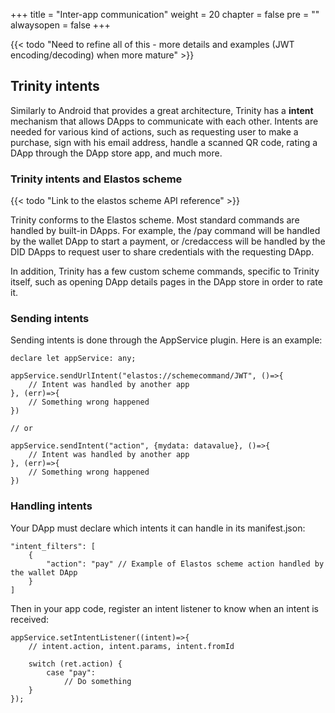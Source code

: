 +++
title = "Inter-app communication"
weight = 20
chapter = false
pre = ""
alwaysopen = false
+++

{{< todo "Need to refine all of this - more details and examples (JWT encoding/decoding) when more mature" >}}

## Trinity intents

Similarly to Android that provides a great architecture, Trinity has a **intent** mechanism that allows DApps to communicate with each other. Intents are needed for various kind of actions, such as requesting user to make a purchase, sign with his email address, handle a scanned QR code, rating a DApp through the DApp store app, and much more.

### Trinity intents and Elastos scheme

{{< todo "Link to the elastos scheme API reference" >}}

Trinity conforms to the Elastos scheme. Most standard commands are handled by built-in DApps. For example, the /pay command will be handled by the wallet DApp to start a payment, or /credaccess will be handled by the DID DApps to request user to share credentials with the requesting DApp.

In addition, Trinity has a few custom scheme commands, specific to Trinity itself, such as opening DApp details pages in the DApp store in order to rate it.

### Sending intents

Sending intents is done through the AppService plugin. Here is an example:

    declare let appService: any;

    appService.sendUrlIntent("elastos://schemecommand/JWT", ()=>{
        // Intent was handled by another app
    }, (err)=>{
        // Something wrong happened
    })

    // or

    appService.sendIntent("action", {mydata: datavalue}, ()=>{
        // Intent was handled by another app
    }, (err)=>{
        // Something wrong happened
    })


### Handling intents

Your DApp must declare which intents it can handle in its manifest.json:

    "intent_filters": [
        {
            "action": "pay" // Example of Elastos scheme action handled by the wallet DApp
        }       
    ]

Then in your app code, register an intent listener to know when an intent is received:

    appService.setIntentListener((intent)=>{
        // intent.action, intent.params, intent.fromId

        switch (ret.action) {
            case "pay":
                // Do something
        }
    });
